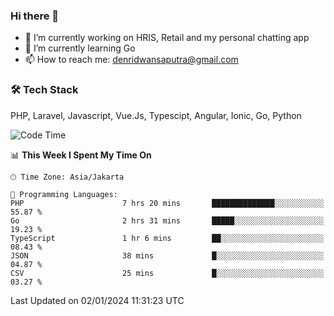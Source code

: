 ### Hi there 👋

- 🔭 I’m currently working on HRIS, Retail and my personal chatting app
- 🌱 I’m currently learning Go
- 📫 How to reach me: denridwansaputra@gmail.com


### 🛠 Tech Stack
PHP, Laravel, Javascript, Vue.Js, Typescipt, Angular, Ionic, Go, Python


<!--START_SECTION:waka-->
![Code Time](http://img.shields.io/badge/Code%20Time-4%2C051%20hrs%2028%20mins-blue)

📊 **This Week I Spent My Time On** 

```text
🕑︎ Time Zone: Asia/Jakarta

💬 Programming Languages: 
PHP                      7 hrs 20 mins       ██████████████░░░░░░░░░░░   55.87 % 
Go                       2 hrs 31 mins       █████░░░░░░░░░░░░░░░░░░░░   19.23 % 
TypeScript               1 hr 6 mins         ██░░░░░░░░░░░░░░░░░░░░░░░   08.43 % 
JSON                     38 mins             █░░░░░░░░░░░░░░░░░░░░░░░░   04.87 % 
CSV                      25 mins             █░░░░░░░░░░░░░░░░░░░░░░░░   03.27 % 
```


 Last Updated on 02/01/2024 11:31:23 UTC
<!--END_SECTION:waka-->
